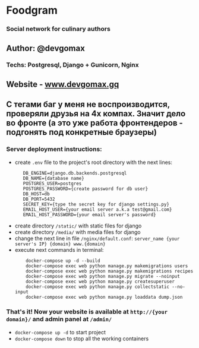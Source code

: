# Foodgram
### Social network for culinary authors
## Author: @devgomax
### Techs: Postgresql, Django + Gunicorn, Nginx
## Website - www.devgomax.gq
## С тегами баг у меня не воспроизводится, проверяли друзья на 4х компах. Значит дело во фронте (а это уже работа фронтендеров - подгонять под конкретные браузеры)
### Server deployment instructions:
- create ```.env``` file to the project's root directory with the next lines:
     ```
        DB_ENGINE=django.db.backends.postgresql
        DB_NAME={database name}
        POSTGRES_USER=postgres
        POSTGRES_PASSWORD={create password for db user}
        DB_HOST=db
        DB_PORT=5432
        SECRET_KEY={type the secret key for django settings.py}
        EMAIL_HOST_USER={your email server a.k.a test@gmail.com}
        EMAIL_HOST_PASSWORD={your email server's password}
     ```
- create directory ```/static/``` with static files for django
- create directory ```/media/``` with media files for django
- change the next line in file ```/nginx/default.conf```:
    ```server_name {your server's IP} {domain} www.{domain}```
- execute next commands in terminal:
    ```
        docker-compose up -d --build
        docker-compose exec web python manage.py makemigrations users
        docker-compose exec web python manage.py makemigrations recipes
        docker-compose exec web python manage.py migrate --noinput
        docker-compose exec web python manage.py createsuperuser
        docker-compose exec web python manage.py collectstatic --no-input
        docker-compose exec web python manage.py loaddata dump.json
    ```
### That's it! Now your website is available at ```http://{your domain}/``` and admin panel at ```/admin/```
- ```docker-compose up -d``` to start project
- ```docker-compose down``` to stop all the working containers
